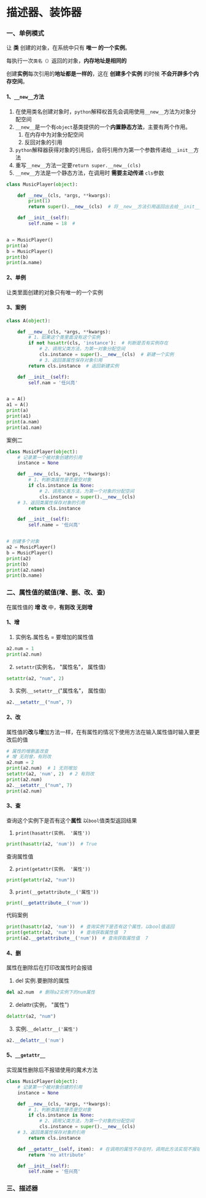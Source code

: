 # 描述器、装饰器

### 一、单例模式

让 **类** 创建的对象，在系统中只有  **唯一 的一个实例**。

每执行一次`类名（）`返回的对象，**内存地址是相同的**

创建**实例**每次引用的**地址都是一样的**，这在 **创建多个实例** 的时候 **不会开辟多个内存空间**。

#### 1、`__new__`方法

1. 在使用类名创建对象时，`python`解释权首先会调用使用`__new__`方法为对象分配空间
2. `__new__`是一个有`object`基类提供的一个**内置静态方法**，主要有两个作用。
   1. 在内存中为对象分配空间
   2. 反回对象的引用
3. `python`解释器获得对象的引用后，会将引用作为第一个参数传递给`__init__`方法
4. 重写`__new__`方法一定要`return super.__new__(cls)`
5. `__new__`方法是一个静态方法，在调用时 **需要主动传递** `cls`参数

```python
class MusicPlayer(object):

    def __new__(cls, *args, **kwargs):
        print(1)
        return super().__new__(cls)  # 将__new__方法引用返回出去给__init__使用，

    def __init__(self):
        self.name = 18  # 


a = MusicPlayer()
print(a)
b = MusicPlayer()
print(b)
print(a.name)
```

#### 2、单例

让类里面创建的对象只有唯一的一个实例

#### 3、案例

```python
class A(object):

    def __new__(cls, *args, **kwargs):
        # 1、如果这个类里面没有这个实例
        if not hasattr(cls, 'instance'):  # 判断是否有实例存在
            # 2、调用父类方法，为第一对象分配空间
            cls.instance = super().__new__(cls)  # 新建一个实例
            # 3、返回类属性保存对象引用
        return cls.instance  # 返回新建实例

    def __init__(self):
        self.nam = '任兴亮'


a = A()
a1 = A()
print(a)
print(a1)
print(a.nam)
print(a1.nam)

```

案例二

```python
class MusicPlayer(object):
    # 记录第一个被对象创建的引用
    instance = None

    def __new__(cls, *args, **kwargs):
        # 1、判断类属性是否是空对象
        if cls.instance is None:
            # 2、调用父类方法，为第一个对象的分配空间
            cls.instance = super().__new__(cls)
    # 3、返回类属性保存对象的引用
        return cls.instance

    def __init__(self):
        self.name = '任兴亮'


# 创建多个对象
a2 = MusicPlayer()
b = MusicPlayer()
print(a2)
print(b)
print(a2.name)
print(b.name)
```

### 二、属性值的赋值(增、删、改、查)

在属性值的 **增 改** 中，**有则改  无则增**

#### 1、增 

1. 实例名.属性名 = 要增加的属性值

```python
a2.num = 1
print(a2.num)
```

2. `setattr`(实例名， "属性名"， 属性值)

```python
setattr(a2, "num", 2)
```

3. 实例.`__setattr__`("属性名"， 属性值)

```python
a2.__setattr__("num", 7)
```

#### 2、改

属性值的**改**与**增**加方法一样，在有属性的情况下使用方法在输入属性值时输入要更改后的值

```python
# 属性的增删盖改查
# 增 无则曾，有则改
a2.num = 2
print(a2.num)  # 1 无则增加
setattr(a2, 'num', 2)  # 2 有则改
print(a2.num)
a2.__setattr__("num", 7)
print(a2.num)

```



#### 3、查

查询这个实例下是否有这个**属性** 以`bool`值类型返回结果

1. `print(hasattr(实例， '属性'))`

```python
print(hasattr(a2, 'num'))  # True
```

查询属性值

2. `print(getattr(实例， '属性'))`

```python
print(getattr(a2, "num"))
```

3. `print(__getattribute__('属性'))`

```python
print(__getattribute__('num'))
```

代码案例

```python
print(hasattr(a2, 'num'))  # 查询实例下是否有这个属性，以bool值返回
print(getattr(a2, 'num'))  # 查询获取属性值  7
print(a2.__getattribute__('num'))  # 查询获取属性值  7
```

#### 4、删

属性在删除后在打印改属性时会报错

1. del 实例.要删除的属性  

```python
del a2.num  # 删除a2实例下的num属性
```

2. delattr(实例， "属性")

```python
delattr(a2, "num")
```

3. 实例.`__delattr__('属性')`

```python
a2.__delattr__('num')
```

#### 5、`__getattr__`

实现属性删除后不报错使用的魔术方法

```python
class MusicPlayer(object):
    # 记录第一个被对象创建的引用
    instance = None

    def __new__(cls, *args, **kwargs):
        # 1、判断类属性是否是空对象
        if cls.instance is None:
            # 2、调用父类方法，为第一个对象的分配空间
            cls.instance = super().__new__(cls)
    # 3、返回类属性保存对象的引用
        return cls.instance

    def __getattr__(self, item):  # 在调用的属性不存在时，调用此方法实现不报错
        return 'no attribute'

    def __init__(self):
        self.name = '任兴亮'
```



### 三、描述器





























































